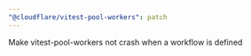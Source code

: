 ```yaml
---
"@cloudflare/vitest-pool-workers": patch
---
```


Make vitest-pool-workers not crash when a workflow is defined
